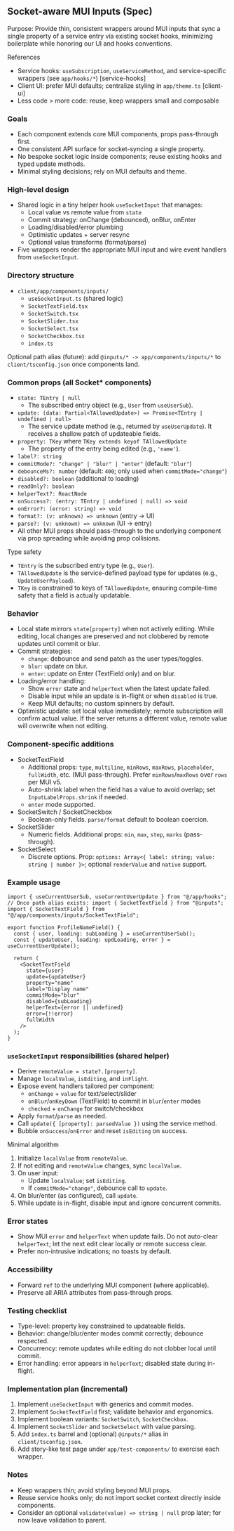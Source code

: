 ## Socket-aware MUI Inputs (Spec)

Purpose: Provide thin, consistent wrappers around MUI inputs that sync a single property of a service entry via existing socket hooks, minimizing boilerplate while honoring our UI and hooks conventions.

References

- Service hooks: `useSubscription`, `useServiceMethod`, and service-specific wrappers (see `app/hooks/*`) [service-hooks]
- Client UI: prefer MUI defaults; centralize styling in `app/theme.ts` [client-ui]
- Less code > more code: reuse, keep wrappers small and composable

### Goals

- Each component extends core MUI components, props pass-through first.
- One consistent API surface for socket-syncing a single property.
- No bespoke socket logic inside components; reuse existing hooks and typed update methods.
- Minimal styling decisions; rely on MUI defaults and theme.

### High-level design

- Shared logic in a tiny helper hook `useSocketInput` that manages:
  - Local value vs remote value from `state`
  - Commit strategy: onChange (debounced), onBlur, onEnter
  - Loading/disabled/error plumbing
  - Optimistic updates + server resync
  - Optional value transforms (format/parse)
- Five wrappers render the appropriate MUI input and wire event handlers from `useSocketInput`.

### Directory structure

- `client/app/components/inputs/`
  - `useSocketInput.ts` (shared logic)
  - `SocketTextField.tsx`
  - `SocketSwitch.tsx`
  - `SocketSlider.tsx`
  - `SocketSelect.tsx`
  - `SocketCheckbox.tsx`
  - `index.ts`

Optional path alias (future): add `@inputs/* -> app/components/inputs/*` to `client/tsconfig.json` once components land.

### Common props (all Socket\* components)

- `state: TEntry | null`
  - The subscribed entry object (e.g., `User` from `useUserSub`).
- `update: (data: Partial<TAllowedUpdate>) => Promise<TEntry | undefined | null>`
  - The service update method (e.g., returned by `useUserUpdate`). It receives a shallow patch of updateable fields.
- `property: TKey` where `TKey extends keyof TAllowedUpdate`
  - The property of the entry being edited (e.g., `'name'`).
- `label?: string`
- `commitMode?: "change" | "blur" | "enter"` (default: `"blur"`)
- `debounceMs?: number` (default: `400`; only used when `commitMode="change"`)
- `disabled?: boolean` (additional to loading)
- `readOnly?: boolean`
- `helperText?: ReactNode`
- `onSuccess?: (entry: TEntry | undefined | null) => void`
- `onError?: (error: string) => void`
- `format?: (v: unknown) => unknown` (entry -> UI)
- `parse?: (v: unknown) => unknown` (UI -> entry)
- All other MUI props should pass-through to the underlying component via prop spreading while avoiding prop collisions.

Type safety

- `TEntry` is the subscribed entry type (e.g., `User`).
- `TAllowedUpdate` is the service-defined payload type for updates (e.g., `UpdateUserPayload`).
- `TKey` is constrained to keys of `TAllowedUpdate`, ensuring compile-time safety that a field is actually updatable.

### Behavior

- Local state mirrors `state[property]` when not actively editing. While editing, local changes are preserved and not clobbered by remote updates until commit or blur.
- Commit strategies:
  - `change`: debounce and send patch as the user types/toggles.
  - `blur`: update on blur.
  - `enter`: update on Enter (TextField only) and on blur.
- Loading/error handling:
  - Show `error` state and `helperText` when the latest update failed.
  - Disable input while an update is in-flight or when `disabled` is true.
  - Keep MUI defaults; no custom spinners by default.
- Optimistic update: set local value immediately; remote subscription will confirm actual value. If the server returns a different value, remote value will overwrite when not editing.

### Component-specific additions

- SocketTextField
  - Additional props: `type`, `multiline`, `minRows`, `maxRows`, `placeholder`, `fullWidth`, etc. (MUI pass-through). Prefer `minRows`/`maxRows` over `rows` per MUI v5.
  - Auto-shrink label when the field has a value to avoid overlap; set `InputLabelProps.shrink` if needed.
  - `enter` mode supported.
- SocketSwitch / SocketCheckbox
  - Boolean-only fields. `parse/format` default to boolean coercion.
- SocketSlider
  - Numeric fields. Additional props: `min`, `max`, `step`, `marks` (pass-through).
- SocketSelect
  - Discrete options. Prop: `options: Array<{ label: string; value: string | number }>`; optional `renderValue` and `native` support.

### Example usage

```tsx
import { useCurrentUserSub, useCurrentUserUpdate } from "@/app/hooks";
// Once path alias exists: import { SocketTextField } from "@inputs";
import { SocketTextField } from "@/app/components/inputs/SocketTextField";

export function ProfileNameField() {
  const { user, loading: subLoading } = useCurrentUserSub();
  const { updateUser, loading: updLoading, error } = useCurrentUserUpdate();

  return (
    <SocketTextField
      state={user}
      update={updateUser}
      property="name"
      label="Display name"
      commitMode="blur"
      disabled={subLoading}
      helperText={error || undefined}
      error={!!error}
      fullWidth
    />
  );
}
```

### `useSocketInput` responsibilities (shared helper)

- Derive `remoteValue = state?.[property]`.
- Manage `localValue`, `isEditing`, and `inFlight`.
- Expose event handlers tailored per component:
  - `onChange` + `value` for text/select/slider
  - `onBlur`/`onKeyDown` (TextField) to commit in `blur`/`enter` modes
  - `checked` + `onChange` for switch/checkbox
- Apply `format`/`parse` as needed.
- Call `update({ [property]: parsedValue })` using the service method.
- Bubble `onSuccess`/`onError` and reset `isEditing` on success.

Minimal algorithm

1. Initialize `localValue` from `remoteValue`.
2. If not editing and `remoteValue` changes, sync `localValue`.
3. On user input:
   - Update `localValue`; set `isEditing`.
   - If `commitMode="change"`, debounce call to `update`.
4. On blur/enter (as configured), call `update`.
5. While update is in-flight, disable input and ignore concurrent commits.

### Error states

- Show MUI `error` and `helperText` when update fails. Do not auto-clear `helperText`; let the next edit clear locally or remote success clear.
- Prefer non-intrusive indications; no toasts by default.

### Accessibility

- Forward `ref` to the underlying MUI component (where applicable).
- Preserve all ARIA attributes from pass-through props.

### Testing checklist

- Type-level: property key constrained to updateable fields.
- Behavior: change/blur/enter modes commit correctly; debounce respected.
- Concurrency: remote updates while editing do not clobber local until commit.
- Error handling: error appears in `helperText`; disabled state during in-flight.

### Implementation plan (incremental)

1. Implement `useSocketInput` with generics and commit modes.
2. Implement `SocketTextField` first; validate behavior and ergonomics.
3. Implement boolean variants: `SocketSwitch`, `SocketCheckbox`.
4. Implement `SocketSlider` and `SocketSelect` with value parsing.
5. Add `index.ts` barrel and (optional) `@inputs/*` alias in `client/tsconfig.json`.
6. Add story-like test page under `app/test-components/` to exercise each wrapper.

### Notes

- Keep wrappers thin; avoid styling beyond MUI props.
- Reuse service hooks only; do not import socket context directly inside components.
- Consider an optional `validate(value) => string | null` prop later; for now leave validation to parent.
